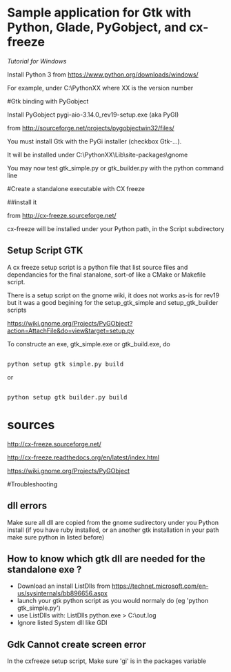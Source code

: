 # Sample application for Gtk with Python, Glade, PyGobject, and cx-freeze

<i>Tutorial for Windows</i>

Install Python 3 from https://www.python.org/downloads/windows/

For example, under  C:\PythonXX where XX is the version number

#Gtk binding with PyGobject

Install PyGobject pygi-aio-3.14.0_rev19-setup.exe (aka PyGI)

from http://sourceforge.net/projects/pygobjectwin32/files/

You must install Gtk with the PyGi installer (checkbox Gtk-...).

It will be installed under C:\PythonXX\Lib\site-packages\gnome 

You may now test gtk_simple.py or gtk_builder.py with the python command line

#Create a standalone executable with CX freeze

##install it

from http://cx-freeze.sourceforge.net/

cx-freeze will be installed under your Python path, in the Script subdirectory

## Setup Script GTK

A cx freeze setup script is a python file that list source files and
dependancies for the final stanalone, sort-of like a CMake or Makefile script. 

There is a setup script on the gnome wiki, it does not works as-is for rev19
but it was a good begining for the setup_gtk_simple and setup_gtk_builder scripts

https://wiki.gnome.org/Projects/PyGObject?action=AttachFile&do=view&target=setup.py

To constructe an exe, gtk_simple.exe or gtk_build.exe, do

<pre> 
python setup_gtk_simple.py build
</pre>

or

<pre> 
python setup_gtk_builder.py build
</pre>


# sources

http://cx-freeze.sourceforge.net/

http://cx-freeze.readthedocs.org/en/latest/index.html

https://wiki.gnome.org/Projects/PyGObject

#Troubleshooting

## dll errors

Make sure all dll are copied from the gnome sudirectory under you Python install
(if you have ruby installed, or an another gtk installation in your path make sure
python in listed before)

## How to know which gtk dll are needed for the standalone exe ?

* Download an install ListDlls from https://technet.microsoft.com/en-us/sysinternals/bb896656.aspx
* launch your gtk python script as you would normaly do (eg 'python gtk_simple.py')
* use ListDlls with: ListDlls python.exe > C:\out.log
* Ignore listed System dll like GDI

## Gdk Cannot create screen error

In the cxfreeze setup script,  Make sure 'gi' is in the packages variable